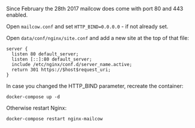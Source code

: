 Since February the 28th 2017 mailcow does come with port 80 and 443 enabled.

Open `mailcow.conf` and set `HTTP_BIND=0.0.0.0` - if not already set.

Open `data/conf/nginx/site.conf` and add a new site at the top of that file:

```
server {
  listen 80 default_server;
  listen [::]:80 default_server;
  include /etc/nginx/conf.d/server_name.active;
  return 301 https://$host$request_uri;
}
```

In case you changed the HTTP_BIND parameter, recreate the container:

```
docker-compose up -d
```

Otherwise restart Nginx:

```
docker-compose restart nginx-mailcow
```
